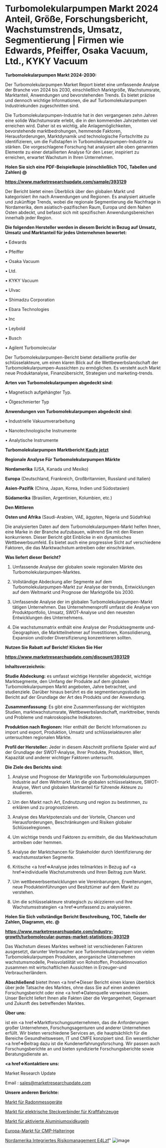 # Turbomolekularpumpen Markt 2024 Anteil, Größe, Forschungsbericht, Wachstumstrends, Umsatz, Segmentierung | Firmen wie Edwards, Pfeiffer, Osaka Vacuum, Ltd., KYKY Vacuum

<strong>Turbomolekularpumpen Markt 2024-2030:</strong>

Der Turbomolekularpumpen Market Report bietet eine umfassende Analyse der Branche von 2024 bis 2030, einschließlich Marktgröße, Wachstumsrate, Marktanteil, Anwendungen und bevorstehenden Trends. Es bietet präzise und dennoch wichtige Informationen, die auf Turbomolekularpumpen Industriekunden zugeschnitten sind.

Die Turbomolekularpumpen-Industrie hat in den vergangenen zehn Jahren eine solide Wachstumsrate erlebt, die in den kommenden Jahrzehnten viel erreichen wird. Daher ist es wichtig, alle Anlagemöglichkeiten, bevorstehende marktbedrohungen, hemmende Faktoren, Herausforderungen, Marktdynamik und technologische Fortschritte zu identifizieren, um die Fußstapfen in Turbomolekularpumpen-Industrie zu stärken. Die vorgeschlagene Forschung hat analysiert alle oben genannten Elemente zu einer detaillierten Analyse für den Leser, inspiriert zu erreichen, erwartet Wachstum in Ihren Unternehmen.



<strong>Holen Sie sich eine PDF-Beispielkopie (einschließlich TOC, Tabellen und Zahlen) @
</strong>

<strong><a href=https://www.marketresearchupdate.com/sample/393129>

<strong>https://www.marketresearchupdate.com/sample/393129</u></font></a></strong></strong>

Der Bericht bietet einen Überblick über den globalen Markt und kategorisiert ihn nach Anwendungen und Regionen. Es analysiert aktuelle und zukünftige Trends, wobei die regionale Segmentierung die Nachfrage in Nordamerika, dem asiatisch-pazifischen Raum, Europa und dem Nahen Osten abdeckt, und befasst sich mit spezifischen Anwendungsbereichen innerhalb jeder Region.



<strong>Die folgenden Hersteller werden in diesem Bericht in Bezug auf Umsatz, Umsatz und Marktanteil für jedes Unternehmen bewertet:</strong>

• Edwards

• Pfeiffer

• Osaka Vacuum

• Ltd.

• KYKY Vacuum

• Ulvac

• Shimadzu Corporation

• Ebara Technologies

• Inc

• Leybold

• Busch

• Agilent Turbomolecular

Der Turbomolekularpumpen-Bericht bietet detaillierte profile der schlüsselakteure, um einen klaren Blick auf die Wettbewerbslandschaft der Turbomolekularpumpen-Aussichten zu ermöglichen. Es versteht auch Markt neue Produktanalyse, Finanzübersicht, Strategien und marketing-trends.



<strong>Arten von Turbomolekularpumpen abgedeckt sind:</strong>

• Magnetisch aufgehängter Typ.

• Ölgeschmierter Typ



<strong>Anwendungen von Turbomolekularpumpen abgedeckt sind:</strong>

• Industrielle Vakuumverarbeitung

• Nanotechnologische Instrumente

• Analytische Instrumente



<strong>Turbomolekularpumpen Marktbericht <a href=https://www.marketresearchupdate.com/buynow/393129>Kaufe jetzt</a></strong>



<strong>Regionale Analyse Für Turbomolekularpumpen Märkte</strong>



<strong>Nordamerika</strong> (USA, Kanada und Mexiko)



<strong>Europa</strong> (Deutschland, Frankreich, Großbritannien, Russland und Italien)



<strong>Asien-Pazifik</strong> (China, Japan, Korea, Indien und Südostasien)



<strong>Südamerika</strong> (Brasilien, Argentinien, Kolumbien, etc.)



<strong>Den Mittleren</strong> 

<strong>Osten und Afrika</strong> (Saudi-Arabien, VAE, ägypten, Nigeria und Südafrika)

Die analysierten Daten auf dem Turbomolekularpumpen-Markt helfen Ihnen, eine Marke in der Branche aufzubauen, während Sie mit den Riesen konkurrieren. Dieser Bericht gibt Einblicke in ein dynamisches Wettbewerbsumfeld. Es bietet auch eine progressive Sicht auf verschiedene Faktoren, die das Marktwachstum antreiben oder einschränken.



<strong>Was liefert dieser Bericht?</strong>

1. Umfassende Analyse der globalen sowie regionalen Märkte des Turbomolekularpumpen-Marktes.

2. Vollständige Abdeckung aller Segmente auf dem Turbomolekularpumpen-Markt zur Analyse der trends, Entwicklungen auf dem Weltmarkt und Prognose der Marktgröße bis 2030.

3. Umfassende Analyse der im globalen Turbomolekularpumpen-Markt tätigen Unternehmen. Das Unternehmensprofil umfasst die Analyse von Produktportfolio, Umsatz, SWOT-Analyse und den neuesten Entwicklungen des Unternehmens.

4. Die wachstumsmatrix enthält eine Analyse der Produktsegmente und-Geographien, die Marktteilnehmer auf Investitionen, Konsolidierung, Expansion und/oder Diversifizierung konzentrieren sollten.



<strong>Nutzen Sie Rabatt auf Bericht! Klicken Sie Hier
</strong>

<strong><a href=https://www.marketresearchupdate.com/discount/393129>https://www.marketresearchupdate.com/discount/393129</b></u></font></strong></a>



<strong>Inhaltsverzeichnis:</strong>



<strong>Studie Abdeckung:</strong> es umfasst wichtige Hersteller abgedeckt, wichtige Marktsegmente, den Umfang der Produkte auf dem globalen Turbomolekularpumpen Markt angeboten, Jahre betrachtet, und studienziele. Darüber hinaus berührt es die segmentierungsstudie im Bericht auf der Grundlage der Art des Produkts und der Anwendung.



<strong>Zusammenfassung:</strong> Es gibt eine Zusammenfassung der wichtigsten Studien, marktwachstumsrate, Wettbewerbslandschaft, markttreiber, trends und Probleme und makroskopische Indikatoren.



<strong>Produktion nach Regionen:</strong> Hier enthält der Bericht Informationen zu import und export, Produktion, Umsatz und schlüsselakteuren aller untersuchten regionalen Märkte.



<strong>Profil der Hersteller:</strong> Jeder in diesem Abschnitt profilierte Spieler wird auf der Grundlage der SWOT-Analyse, Ihrer Produkte, Produktion, Wert, Kapazität und anderer wichtiger Faktoren untersucht.



<strong>Die Ziele des Berichts sind:</strong>

1) Analyse und Prognose der Marktgröße von Turbomolekularpumpen Industrie auf dem Weltmarkt.
Um die globalen schlüsselakteure, SWOT-Analyse, Wert und globalen Marktanteil für führende Akteure zu studieren.

2) Um den Markt nach Art, Endnutzung und region zu bestimmen, zu erklären und zu prognostizieren.

3) Analyse des Marktpotenzials und der Vorteile, Chancen und Herausforderungen, Beschränkungen und Risiken globaler Schlüsselregionen.

4) Um wichtige trends und Faktoren zu ermitteln, die das Marktwachstum antreiben oder hemmen.

5) Analyse der Marktchancen für Stakeholder durch Identifizierung der wachstumsstarken Segmente.

6) Kritische <a href=>Analyse</a> jedes teilmarktes in Bezug auf <a href=>individuelle</a> Wachstumstrends und Ihren Beitrag zum Markt.

7) Um wettbewerbsentwicklungen wie Vereinbarungen, Erweiterungen, neue Produkteinführungen und Besitztümer auf dem Markt zu verstehen.

8) Um die schlüsselakteure strategisch zu skizzieren und Ihre Wachstumsstrategien <a href=>umfassend</a> zu analysieren.



<strong>Holen Sie Sich vollständige Bericht Beschreibung, TOC, Tabelle der Zahlen, Diagramm, etc. @ </strong>

<strong><a href=https://www.marketresearchupdate.com/industry-growth/turbomolecular-pumps-market-statistices-393129>https://www.marketresearchupdate.com/industry-growth/turbomolecular-pumps-market-statistices-393129</a></font></strong>

Das Wachstum dieses Marktes weltweit ist verschiedenen Faktoren ausgesetzt, darunter Verbraucher ace Turbomolekularpumpen von vielen Turbomolekularpumpen Produkten, anorganische Unternehmen wachstumsmodelle, Preisvolatilität von Rohstoffen, Produktinnovation zusammen mit wirtschaftlichen Aussichten in Erzeuger-und Verbraucherländern.



<strong>Abschließend</strong> bietet Ihnen <a href=>Dieser</a> Bericht einen klaren überblick über jede Tatsache des Marktes, ohne dass Sie auf einen anderen Forschungsbericht oder eine <a href=>Datenquelle</a> verweisen müssen. Unser Bericht liefert Ihnen alle Fakten über die Vergangenheit, Gegenwart und Zukunft des betreffenden Marktes.



<strong>Über uns:</strong>

 ist ein <a href=>Marktfors</a>chungsunternehmen, das die Anforderungen großer Unternehmen, Forschungsagenturen und anderer Unternehmen erfüllt. Wir bieten verschiedene Services an, die hauptsächlich für die Bereiche Gesundheitswesen, IT und CMFE konzipiert sind. Ein wesentlicher <a href=>Beitrag</a> dazu ist die Kundenerfahrungsforschung. Wir passen auch Forschungsberichte an und bieten syndizierte Forschungsberichte sowie Beratungsdienste an.



<strong><a href=>Kontaktiere uns:</a></strong>

Market Research Update

Email : sales@marketresearchupdate.com



<strong>Unsere anderen Berichte:</strong>

<a href=https://www.linkedin.com/pulse/radon-measurement-devices-market-insights-2023>Markt für Radonmessgeräte</a>

<a href=https://www.linkedin.com/pulse/automotive-electrical-connectors-market-size-1f>Markt für elektrische Steckverbinder für Kraftfahrzeuge</a>

<a href=https://www.linkedin.com/pulse/activated-alumina-spheres-market-size-1f>Markt für aktivierte Aluminiumoxidkugeln</a>

<a href=https://www.linkedin.com/pulse/europe-cmp-retainer-ring-market-2023-booming>Europa-Markt für CMP-Halteringe</a>

<a href=https://www.linkedin.com/pulse/north-america-integrated-risk-management-e4lzf/>Nordamerika Integriertes Risikomanagement E4Lzf</a>"
![image](https://github.com/meghapanth/markettrends/assets/163847665/4e181e8b-ab1f-41e9-87ad-5e609aff9740)
